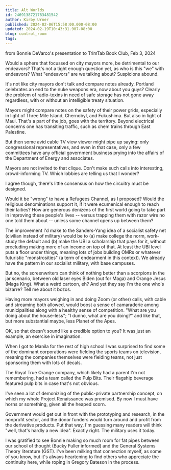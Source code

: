 ```yaml
---
title: Alt Worlds
id: 2469138721783481542
author: Kirby Urner
published: 2024-02-06T15:58:00.000-08:00
updated: 2024-02-19T10:43:31.907-08:00
blog: control_room
tags: 
---
```


[](https://www.flickr.com/photos/kirbyurner/53506510396/in/dateposted/)

  from Bonnie DeVarco's presentation to TrimTab Book Club, Feb 3, 2024

Would a sphere that focussed on city mayors more, be detrimental to our endeavors? That's not a tight enough question yet, as who is this "we" with endeavors? What "endeavors" are we talking about? Suspicions abound.

It's not like city mayors don't talk and compare notes already. Portland celebrates an end to the nuke weapons era, now about you guys? Clearly the problem of radio-toxins in need of safe storage has not gone away regardless, with or without an intelligible treaty situation. 

Mayors might compare notes on the safety of their power grids, especially in light of Three Mile Island, Chernobyl, and Fukushima. But also in light of Maui. That's a part of the job, goes with the territory. Beyond electrical concerns one has transiting traffic, such as chem trains through East Palestine.

But then some avid cable TV view viewer might pipe up saying: only congressional representatives, and even in that case, only a few committees have any official government business prying into the affairs of the Department of Energy and associates. 

Mayors are not invited to that clique. Don't make such calls into interesting, crowd-informing TV. Which lobbies are telling us that I wonder?

I agree though, there's little consensus on how the circuitry must be designed. 

Would it be "wrong" to have a Refugees Channel, as I proposed? Would the religious denominations support it, if it were ecumenical enough to reach their laities? How are generous denizens of the first world going to take part in improving these people's lives -- versus trapping them with razor wire no one told them about -- unless some channel opens up between them?

The improvement I'd make to the Sanders-Yang idea of a socialist safety net (civilian instead of military) would be to (a) make college the norm, work-study the default and (b) make the UBI a scholarship that pays for it, without precluding making more of an income on top of that. At least the UBI level puts a floor under things, meaning lots of jobs building OMRs or whatever futuristic "monstrosities" (a term of endearment in this context). We already have the pattern in our socialist military, with base campuses.

But no, the screenwriters can think of nothing better than a scorpions in the jar scenario, between old laser eyes Biden (out for Maga) and Orange Jesus (Maga King). What a weird cartoon, eh? And yet they say I'm the one who's bizarre? Tell me about it bozos.

Having more mayors weighing in and doing Zoom (or other) calls, with cable and streaming both allowed, would boost a sense of camaraderie among municipalities along with a healthy sense of competition. "What are you doing about the house-less"; "I dunno, what are you doing?" and like that, but more substantial maybe, less Planet of the Apes.

OK, so that doesn't sound like a credible option to you? It was just an example, an exercise in imagination.

When I got to Manila for the rest of high school I was surprised to find some of the dominant corporations were fielding the sports teams on television, meaning the companies themselves were fielding teams, not just sponsoring them with lots of decals. 

The Royal True Orange company, which likely had a parent I'm not remembering, had a team called the Pulp Bits. Their flagship beverage featured pulp bits in case that's not obvious.

I've seen a lot of demonizing of the public-private partnership concept, on which my whole Project Renaissance was premised. By now I must have horns or something, given all the heaped scorn.

Government would get out in front with the prototyping and research, in the nonprofit sector, and the donor funders would turn around and profit from the derivative products. Put that way, I'm guessing many readers will think "well, that's hardly a new idea". Exactly right. The military uses it today.

I was gratified to see Bonnie making so much room for fat pipes between our school of thought (Bucky Fuller informed) and the General Systems Theory literature (GST). I've been milking that connection myself, as some of you know, but it's always heartening to find others who appreciate the continuity here, while roping in Gregory Bateson in the process.